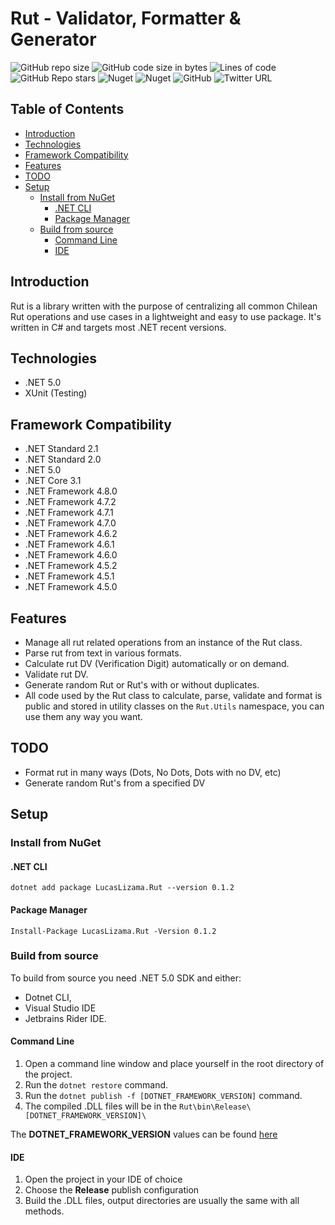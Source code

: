 # Rut - Validator, Formatter & Generator
![GitHub repo size](https://img.shields.io/github/repo-size/lucaslizama/rut?style=for-the-badge)
![GitHub code size in bytes](https://img.shields.io/github/languages/code-size/lucaslizama/rut?style=for-the-badge)
![Lines of code](https://img.shields.io/tokei/lines/github/lucaslizama/rut?style=for-the-badge)
![GitHub Repo stars](https://img.shields.io/github/stars/lucaslizama/rut?style=for-the-badge)
![Nuget](https://img.shields.io/nuget/dt/LucasLizama.Rut?style=for-the-badge)
![Nuget](https://img.shields.io/nuget/v/Lucaslizama.Rut?style=for-the-badge)
![GitHub](https://img.shields.io/github/license/lucaslizama/rut?style=for-the-badge)
![Twitter URL](https://img.shields.io/twitter/url?style=for-the-badge&url=https%3A%2F%2Fimg.shields.io%2Ftwitter%2Furl%3Fstyle%3Dsocial%26url%3Dhttps%253A%252F%252Ftwitter.com%252FLucaslizama)


## Table of Contents

- [Introduction](#introduction)
- [Technologies](#technologies)
- [Framework Compatibility](#framework-compatibility)
- [Features](#features)
- [TODO](#todo)
- [Setup](#setup)
  - [Install from NuGet](#install-from-nuget)
    - [.NET CLI](#net-cli)
    - [Package Manager](#package-manager)
  - [Build from source](#build-from-source)
    - [Command Line](#command-line)
    - [IDE](#ide)

## Introduction

Rut is a library written with the purpose of centralizing all
common Chilean Rut operations and use cases in a lightweight 
and easy to use package. It's written in C# and targets most 
.NET recent versions.

## Technologies

- .NET 5.0
- XUnit (Testing)

## Framework Compatibility

- .NET Standard 2.1
- .NET Standard 2.0
- .NET 5.0
- .NET Core 3.1
- .NET Framework 4.8.0
- .NET Framework 4.7.2
- .NET Framework 4.7.1
- .NET Framework 4.7.0
- .NET Framework 4.6.2
- .NET Framework 4.6.1
- .NET Framework 4.6.0
- .NET Framework 4.5.2
- .NET Framework 4.5.1
- .NET Framework 4.5.0

## Features

- Manage all rut related operations from an instance of the Rut class.
- Parse rut from text in various formats.
- Calculate rut DV (Verification Digit) automatically or on demand.
- Validate rut DV.
- Generate random Rut or Rut's with or without duplicates.
- All code used by the Rut class to calculate, parse, validate 
and format is public and stored in utility classes on the `Rut.Utils`
namespace, you can use them any way you want.

## TODO

- Format rut in many ways (Dots, No Dots, Dots with no DV, etc)
- Generate random Rut's from a specified DV

## Setup

### Install from NuGet

#### .NET CLI

`dotnet add package LucasLizama.Rut --version 0.1.2`

#### Package Manager

`Install-Package LucasLizama.Rut -Version 0.1.2`

### Build from source

To build from source you need .NET 5.0 SDK and either: 
- Dotnet CLI, 
- Visual Studio IDE
- Jetbrains Rider IDE.

#### Command Line

1. Open a command line window and place yourself in the root directory of the project.
2. Run the `dotnet restore` command.
3. Run the `dotnet publish -f [DOTNET_FRAMEWORK_VERSION]` command.
4. The compiled .DLL files will be in the `Rut\bin\Release\[DOTNET_FRAMEWORK_VERSION]\`

The **DOTNET_FRAMEWORK_VERSION** values can be found [here](https://docs.microsoft.com/en-us/dotnet/standard/frameworks)

#### IDE
1. Open the project in your IDE of choice
2. Choose the **Release** publish configuration
3. Build the .DLL files, output directories are usually the same with all methods.